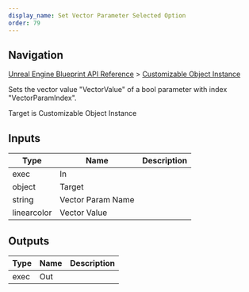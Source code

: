 ```yaml
---
display_name: Set Vector Parameter Selected Option
order: 79
---
```

## Navigation

[Unreal Engine Blueprint API Reference](https://dev.epicgames.com/documentation/en-us/unreal-engine/BlueprintAPI) > [Customizable Object Instance](https://dev.epicgames.com/documentation/en-us/unreal-engine/BlueprintAPI/CustomizableObjectInstance)

Sets the vector value "VectorValue" of a bool parameter with index "VectorParamIndex".

Target is Customizable Object Instance

## Inputs

| Type | Name | Description |
| --- | --- | --- |
| exec | In |  |
| object | Target |  |
| string | Vector Param Name |  |
| linearcolor | Vector Value |  |

## Outputs

| Type | Name | Description |
| --- | --- | --- |
| exec | Out |  |
